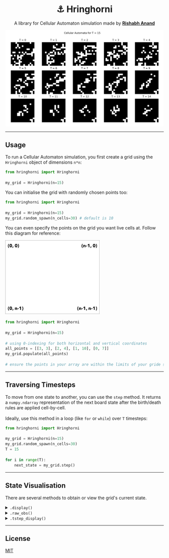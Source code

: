 <p align="center">
    <h1 align="center">⚓️ Hringhorni</h1>
    <p align="center">A library for Cellular Automaton simulation made by <strong><a href="http://rish-16.github.io">Rishabh Anand</a></strong></p>
</p>

<p align="center">
    <img src="./assets/pic1.png" width=550>
</p>

---

## Usage

To run a Cellular Automaton simulation, you first create a grid using the `Hringhorni` object of dimensions `n*n`:

```python
from hringhorni import Hringhorni

my_grid = Hringhorni(n=15)
```

You can initialise the grid with randomly chosen points too:

```python
from hringhorni import Hringhorni

my_grid = Hringhorni(n=15)
my_grid.random_spawn(n_cells=30) # default is 10
```

You can even specify the points on the grid you want live cells at. Follow this diagram for reference:

<img src="./assets/indexing.jpg" width=300>

```python
from hringhorni import Hringhorni

my_grid = Hringhorni(n=15)

# using 0-indexing for both horizontal and vertical coordinates
all_points = [[3, 3], [2, 4], [1, 10], [0, 7]] 
my_grid.populate(all_points)

# ensure the points in your array are within the limits of your gride size `n`
```

---

## Traversing Timesteps

To move from one state to another, you can use the `step` method. It returns a `numpy.ndarray` representation of the next board state after the birth/death rules are applied cell-by-cell.
<br>
<br>
Ideally, use this method in a loop (like `for` or `while`) over `T` timesteps:

```python
from hringhorni import Hringhorni

my_grid = Hringhorni(n=15)
my_grid.random_spawn(n_cells=30)
T = 15

for i in range(T):
    next_state = my_grid.step()
```

---

## State Visualisation

There are several methods to obtain or view the grid's current state.

<details>
<summary><code>.display()</code></summary>

This prints out grid to terminal using `0` for dead cells and `255` for alive cells

```python
from hringhorni import Hringhorni

my_grid = Hringhorni(n=15)
my_grid.random_spawn(n_cells=50)
my_grid.display()

"""
0  0  0  0  0  0  0  0 255 0  0  0  0 255 0 
255 0  0 255 0  0  0 255 0  0  0 255 0  0  0 
0  0  0  0 255 0  0  0  0  0  0  0  0  0  0 
0 255 0  0  0  0 255 0  0  0  0  0  0  0  0 
0 255 0  0 255255255 0  0  0 255 0 255 0 255
0  0  0 255 0  0  0 255 0  0  0  0  0 255 0 
0 255 0  0  0  0 255255 0 255 0  0  0  0 255
0  0 255 0  0  0 255 0  0  0  0 255 0  0  0 
0 255 0 255255 0 255 0  0  0  0  0  0  0 255
0  0  0  0 255 0 255 0  0  0  0  0  0  0  0 
0 255 0  0 255 0  0 255 0 255 0  0  0  0  0 
0  0  0  0  0  0  0  0  0  0 255 0  0 255 0 
0 255255 0  0  0  0 255 0  0  0  0 255 0  0 
255 0  0  0  0  0 255255 0  0  0 255 0  0  0 
0  0  0 255255 0  0  0  0  0  0  0  0  0  0
"""
```
</details>

<details>
<summary><code>.raw_obs()</code></summary>

Returns a `numpy.ndarray` object of the current grid state

```python
from hringhorni import Hringhorni

my_grid = Hringhorni(n=15)
my_grid.random_spawn(n_cells=30)
s_0 = my_grid.raw_obs()

# this saves a numpy array representation of the current grid state
```    
</details>

<details>
    <summary><code>.tstep_display()</code></summary>
    
Shows a collective plot of all states across all timesteps like [this](./assets/pic1.png). 
<br>
<br>
Arguments:

1. `frames`: list of states (in in `numpy.ndarray` representation from the `.raw_obs()` method)
2. `r`: number of rows in the plot
3. `c`: number of columns in the plot

> **Note:** Ensure that `r * c = T`, where `T` is the total number of states in `frames` (ie. timesteps)

```python
from hringhorni import Hringhorni

my_grid = Hringhorni(n=15)
my_grid.random_spawn(n_cells=30)
s_0 = my_grid.raw_obs()
all_states = [s_0] # starting with initial state at T=0

T = 15
for i in range(T)
    state = grid.step()
    all_states.append(state)

grid.tstep_display(all_states)
```    
</details>

---

## License

[MIT](https://github.com/rish-16/Hringhorni/blob/master/LICENSE)